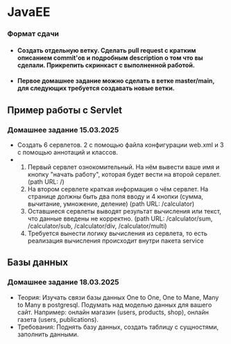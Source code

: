 # JavaEE
### Формат сдачи 
- #### Создать отдельную ветку. Сделать pull request с кратким описанием commit'ов и подробным description о том что вы сделали. Прикрепить скринкаст с выполненной работой.
- #### Первое домашнее задание можно сделать в ветке master/main, для следующих требуется создавать новые ветки.
## Пример работы с Servlet
### Домашнее задание 15.03.2025
-  Создать 6 сервлетов. 2 с помощью файла конфигурации web.xml и 3 с помощью аннотаций и классов. 
-   1. Первый сервлет ознокомительный. На нём вывести ваше имя и кнопку "начать работу", которая будет вести на второй сервлет. (path URL: /)
    2. На втором сервлете краткая информация о чём сервлет. На странице должны быть два поля вводу и 4 кнопки (сумма, вычитание, умножение, деление) (path URL: /calculator)
    3. Оставшиеся сервлеты выводят результат вычисления или текст, что данные введены не корректно. (path URL: /calculator/sum, /calculator/sub, /calculator/div, /calculator/multi)
    4. Требуется вынести логику вычисления из сервлета, то есть реализация вычисления происходит внутри пакета service

## Базы данных

### Домашнее задание 18.03.2025
- Теория: Изучать связи базы данных One to One, One to Mane, Many to Many в postgresql. Подумать над моделью данных для вашего сайт. Например: онлайн магазин (users, products, shop), онлайн газета (users, publications).
- Требования: Поднять базу данных, создать таблицу с сущностями, заполнить данными.
